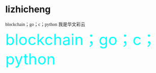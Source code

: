 # lizhicheng


<font face="微软雅黑">blockchain；go；c；python</font>
<font face="STCAIYUN">我是华文彩云</font>
<font color=#00ffff size=72>blockchain；go；c；python</font>
  

